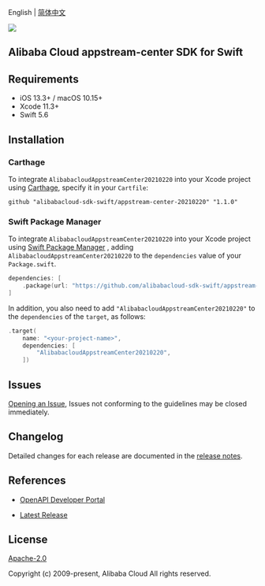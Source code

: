 English | [简体中文](README-CN.md)

![](https://aliyunsdk-pages.alicdn.com/icons/AlibabaCloud.svg)

## Alibaba Cloud appstream-center SDK for Swift

## Requirements

- iOS 13.3+ / macOS 10.15+
- Xcode 11.3+
- Swift 5.6

## Installation

### Carthage

To integrate `AlibabacloudAppstreamCenter20210220` into your Xcode project using [Carthage](https://github.com/Carthage/Carthage), specify it in your `Cartfile`:

```ogdl
github "alibabacloud-sdk-swift/appstream-center-20210220" "1.1.0"
```

### Swift Package Manager

To integrate `AlibabacloudAppstreamCenter20210220` into your Xcode project using [Swift Package Manager](https://swift.org/package-manager/) , adding `AlibabacloudAppstreamCenter20210220` to the `dependencies` value of your `Package.swift`.

```swift
dependencies: [
    .package(url: "https://github.com/alibabacloud-sdk-swift/appstream-center-20210220.git", from: "1.1.0")
]
```

In addition, you also need to add `"AlibabacloudAppstreamCenter20210220"` to the `dependencies` of the `target`, as follows:

```swift
.target(
    name: "<your-project-name>",
    dependencies: [
        "AlibabacloudAppstreamCenter20210220",
    ])
```

## Issues

[Opening an Issue](https://github.com/alibabacloud-sdk-swift/appstream-center-20210220/issues/new), Issues not conforming to the guidelines may be closed immediately.

## Changelog

Detailed changes for each release are documented in the [release notes](./ChangeLog.txt).

## References

* [OpenAPI Developer Portal](https://next.api.alibabacloud.com/home)
- [Latest Release](https://github.com/alibabacloud-sdk-swift/appstream-center-20210220)

## License

[Apache-2.0](http://www.apache.org/licenses/LICENSE-2.0)

Copyright (c) 2009-present, Alibaba Cloud All rights reserved.
